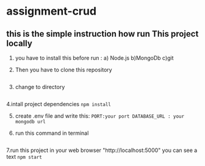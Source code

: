 # assignment-crud
## this is the simple instruction how run This project locally

1. you have to install this before run :
    a) Node.js
    b)MongoDb
    c)git

2. Then you have to clone this repository
    ```git clone https://github.com/RahulPaul12/assignment-crud.git 
    ```
3. change to  directory
    ```cd assignment-crud
    ```
    
4.intall project dependencies
    ```npm install
    ```
    
5. create .env file and write this:
    `PORT:your port
    DATABASE_URL : your mongodb url
    `
    
6. run this command in terminal
    ```npm run build
    ```
    
7.run this project in your web browser "http://localhost:5000" you can see a text
     ```npm start
     ```
